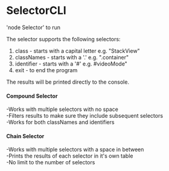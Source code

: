 # SelectorCLI

'node Selector' to run

The selector supports the following selectors:
1. class - starts with a capital letter e.g. "StackView"
2. classNames - starts with a '.' e.g. ".container"
3. identifier - starts with a '#' e.g. #videoMode"
4. exit - to end the program

The results will be printed directly to the console.

#### Compound Selector
-Works with multiple selectors with no space  
-Filters results to make sure they include subsequent selectors  
-Works for both classNames and identifiers  

#### Chain Selector
-Works with multiple selectors with a space in between  
-Prints the results of each selector in it's own table  
-No limit to the number of selectors  